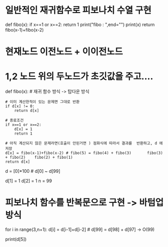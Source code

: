 # 일반적인 재귀함수로 피보나치 수열 구현

def fibo(x):
if x==1 or x==2:
return 1
print("fibo : ",end="")
print(x)
return fibo(x-1)+fibo(x-2)

# 현재노드 이전노드 + 이이전노드

# 1,2 노드 위의 두노드가 초깃값을 주고....

def fibo(x): # 재귀 함수 방식 -> 탑다운 방식

    # 이미 계산한적이 있는 문제면 그대로 반환
    if d[x] != 0:
        return d[x]

    # 종료조건
    if x==1 or x==2:
        d[x] = 1
        return 1

    # 아직 계산되지 않은 문제라면(호출이 안된거면 ) 점화식에 따라서 결과를  반환하고, d 에 저장
    d[x] = fibo(x-1)+fibo(x-2) # fibo(5) = fibo(4) + fibo(3)       fibo(3) + fibo(2)    fibo(2) + fibo(1)
    return d[x]

d = [0]\*100 # d[0] ~ d[99]

d[1] = 1
d[2] = 1
n = 99

# 피보나치 함수를 반복문으로 구현 -> 바텀업 방식

for i in range(3,n+1):
d[i] = d[i-1]+d[i-2] # d[99] = d[98] + d[97] -> O(99)

print(d[5])
